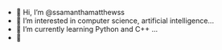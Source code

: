 - 👋 Hi, I’m @ssamanthamatthewss
- 👀 I’m interested in computer science, artificial intelligence...
- 🌱 I’m currently learning Python and C++ ...
- 💞️ 

<!---
ssamanthamatthewss/ssamanthamatthewss is a ✨ special ✨ repository because its `README.md` (this file) appears on your GitHub profile.
You can click the Preview link to take a look at your changes.
--->
